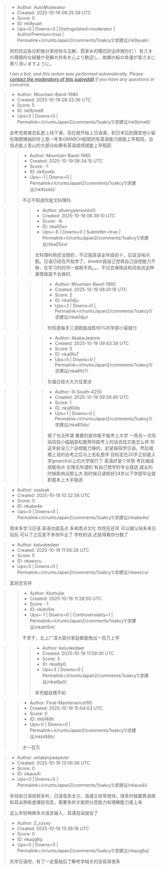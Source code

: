 > - Author: AutoModerator
> - Created: 2025-10-19 08:25:39 UTC
> - Score: 0
> - ID: nk9yuah
> - Ups=0 | Downs=0 | Distinguished=moderator | AuthorPremium=true | Permalink=/r/runtoJapan2/comments/1oakcy1/求建议/nk9yuah/
>
> 热烈欢迎各位积极分享经验与见解，愿家乡的樱花好运伴随你们！
> 皆さまの積極的な経験や見解の共有を心より歓迎し、故郷の桜の幸運が皆さまに寄り添いますように。
> 
> *I am a bot, and this action was performed automatically. Please [contact the moderators of this subreddit](/message/compose/?to=/r/runtoJapan2) if you have any questions or concerns.*

> - Author: Mountain-Band-1980
> - Created: 2025-10-19 08:33:36 UTC
> - Score: 5
> - ID: nk9zme6
> - Ups=5 | Downs=0 | Permalink=/r/runtoJapan2/comments/1oakcy1/求建议/nk9zme6/
>
> 会考完直接去私塾上线下课，现在就开始上日语课，到日本后别跟其他小留吃喝嫖赌抽好好上塾一年多GMARCH挺稳的有英语能力就能上早稻田，自信点能上青山的大部分如果有英语成绩就能上早稻田

>> - Author: Mountain-Band-1980
>> - Created: 2025-10-19 08:34:15 UTC
>> - Score: -1
>> - ID: nk9zokb
>> - Ups=-1 | Downs=0 | Permalink=/r/runtoJapan2/comments/1oakcy1/求建议/nk9zokb/
>>
>> 不过不知道你是文科理科

>>> - Author: afunnypersonlol0
>>> - Created: 2025-10-19 08:39:10 UTC
>>> - Score: -8
>>> - ID: nka05xv
>>> - Ups=-8 | Downs=0 | Submitter=true | Permalink=/r/runtoJapan2/comments/1oakcy1/求建议/nka05xv/
>>>
>>> 文科理科倒还没想好，不过我英语全年级前十，应该没啥问题。日语已经在开始学了。btwtbh我自己觉得自己自控能力不够，在学习的时间一直刷手机。。。不过去弹珠店和风俗店这种事情我是不会做的

>>>> - Author: Mountain-Band-1980
>>>> - Created: 2025-10-19 08:41:18 UTC
>>>> - Score: 2
>>>> - ID: nka0dju
>>>> - Ups=2 | Downs=0 | Permalink=/r/runtoJapan2/comments/1oakcy1/求建议/nka0dju/
>>>>
>>>> 你知道每天三道题就战胜90%的学部小留就行

>>>> - Author: AkabaJeanne
>>>> - Created: 2025-10-19 09:43:38 UTC
>>>> - Score: 5
>>>> - ID: nka6fo7
>>>> - Ups=5 | Downs=0 | Permalink=/r/runtoJapan2/comments/1oakcy1/求建议/nka6fo7/
>>>>
>>>> 东福日经大大方往里进

>>>> - Author: Ill-South-4255
>>>> - Created: 2025-10-19 09:59:40 UTC
>>>> - Score: 1
>>>> - ID: nka80ds
>>>> - Ups=1 | Downs=0 | Permalink=/r/runtoJapan2/comments/1oakcy1/求建议/nka80ds/
>>>>
>>>> 做了也无所谓 重要的是你能不能考上大学
>>>> 一周去一次风俗店找小姐姐放松能帮你能考上的话去找又能怎么样
>>>> 你这年龄没几个自控能力够的，赶紧报班学日语，然后按楼上说的会考之后马上去私塾学 目标定在20岁之前能入学gmarch以上的大学就行了 英语好是个优势 考托福成绩能快点
>>>> 文理无所谓的 有自己想学的专业就选 就业的时候影响没那么大
>>>> 到时候日语练好24岁以下学部毕业就职基本上大手稳进

> - Author: xssleak
> - Created: 2025-10-19 10:32:58 UTC
> - Score: 0
> - ID: nkabe4e
> - Ups=0 | Downs=0 | Permalink=/r/runtoJapan2/comments/1oakcy1/求建议/nkabe4e/
>
> 周末多学习日语 英语也提高点 多熟悉点文化  你现在还早 可以跟父母多来日玩玩 可以了之后差不多快毕业了 学校的话 还是得看你分数了

> - Author: keluokedaer
> - Created: 2025-10-19 11:06:28 UTC
> - Score: 5
> - ID: nkaezcu
> - Ups=5 | Downs=0 | Permalink=/r/runtoJapan2/comments/1oakcy1/求建议/nkaezcu/
>
> 富哥您吉祥

>> - Author: Kezhujie
>> - Created: 2025-10-19 11:28:50 UTC
>> - Score: -1
>> - ID: nkahi5m
>> - Ups=-1 | Downs=0 | Controversiality=1 | Permalink=/r/runtoJapan2/comments/1oakcy1/求建议/nkahi5m/
>>
>> 不至于，北上广深大部分家庭都能掏出一百万上学

>>> - Author: keluokedaer
>>> - Created: 2025-10-19 11:59:30 UTC
>>> - Score: 3
>>> - ID: nkal6p0
>>> - Ups=3 | Downs=0 | Permalink=/r/runtoJapan2/comments/1oakcy1/求建议/nkal6p0/
>>>
>>> 本穷蛆自愧不如

>> - Author: Final-Maintenance195
>> - Created: 2025-10-19 15:04:03 UTC
>> - Score: 0
>> - ID: nkbf48h
>> - Ups=0 | Downs=0 | Permalink=/r/runtoJapan2/comments/1oakcy1/求建议/nkbf48h/
>>
>> 才一百万

> - Author: whatanywayever
> - Created: 2025-10-19 13:06:56 UTC
> - Score: 0
> - ID: nkaus4i
> - Ups=0 | Downs=0 | Permalink=/r/runtoJapan2/comments/1oakcy1/求建议/nkaus4i/
>
> 多找些日语视频多听，日语音系太少，语速又经常很快，很多时候要靠语境和耳朵熟练度捕捉信息，需要多听才能把分音能力和理解能力提上来
> 
> 这么年轻稍微多点语言输入，耳濡目染就会了

> - Author: Z_xxxxy
> - Created: 2025-10-19 13:36:18 UTC
> - Score: 0
> - ID: nkazg6q
> - Ups=0 | Downs=0 | Permalink=/r/runtoJapan2/comments/1oakcy1/求建议/nkazg6q/
>
> 先学日语吧，有了一定基础后了解考学相关的会容易很多
